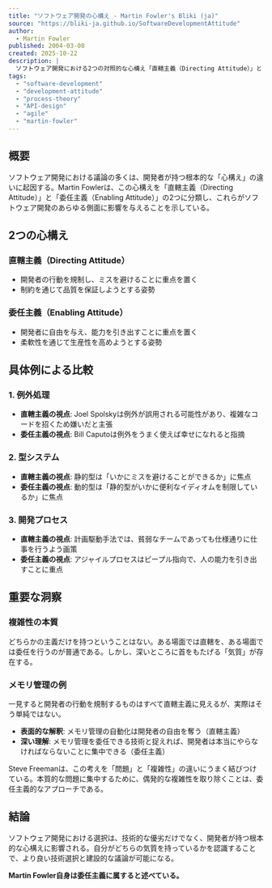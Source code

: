 ```yaml
---
title: "ソフトウェア開発の心構え - Martin Fowler's Bliki (ja)"
source: "https://bliki-ja.github.io/SoftwareDevelopmentAttitude"
author:
  - Martin Fowler
published: 2004-03-08
created: 2025-10-22
description: |
  ソフトウェア開発における2つの対照的な心構え「直轄主義（Directing Attitude）」と「委任主義（Enabling Attitude）」について解説。言語選択、設計判断、ツール選択、プロセス選択など、開発のあらゆる側面に影響を与える根本的な気質の違いを考察している。
tags:
  - "software-development"
  - "development-attitude"
  - "process-theory"
  - "API-design"
  - "agile"
  - "martin-fowler"
---
```


## 概要

ソフトウェア開発における議論の多くは、開発者が持つ根本的な「心構え」の違いに起因する。Martin Fowlerは、この心構えを「直轄主義（Directing Attitude）」と「委任主義（Enabling Attitude）」の2つに分類し、これらがソフトウェア開発のあらゆる側面に影響を与えることを示している。

## 2つの心構え

### 直轄主義（Directing Attitude）

- 開発者の行動を規制し、ミスを避けることに重点を置く
- 制約を通じて品質を保証しようとする姿勢

### 委任主義（Enabling Attitude）

- 開発者に自由を与え、能力を引き出すことに重点を置く
- 柔軟性を通じて生産性を高めようとする姿勢

## 具体例による比較

### 1. 例外処理

- **直轄主義の視点**: Joel Spolskyは例外が誤用される可能性があり、複雑なコードを招くため嫌いだと主張
- **委任主義の視点**: Bill Caputoは例外をうまく使えば幸せになれると指摘

### 2. 型システム

- **直轄主義の視点**: 静的型は「いかにミスを避けることができるか」に焦点
- **委任主義の視点**: 動的型は「静的型がいかに便利なイディオムを制限しているか」に焦点

### 3. 開発プロセス

- **直轄主義の視点**: 計画駆動手法では、貧弱なチームであっても仕様通りに仕事を行うよう画策
- **委任主義の視点**: アジャイルプロセスはピープル指向で、人の能力を引き出すことに重点

## 重要な洞察

### 複雑性の本質

どちらかの主義だけを持つということはない。ある場面では直轄を、ある場面では委任を行うのが普通である。しかし、深いところに首をもたげる「気質」が存在する。

### メモリ管理の例

一見すると開発者の行動を規制するものはすべて直轄主義に見えるが、実際はそう単純ではない。

- **表面的な解釈**: メモリ管理の自動化は開発者の自由を奪う（直轄主義）
- **深い理解**: メモリ管理を委任できる技術と捉えれば、開発者は本当にやらなければならないことに集中できる（委任主義）

Steve Freemanは、この考えを「問題」と「複雑性」の違いにうまく結びつけている。本質的な問題に集中するために、偶発的な複雑性を取り除くことは、委任主義的なアプローチである。

## 結論

ソフトウェア開発における選択は、技術的な優劣だけでなく、開発者が持つ根本的な心構えに影響される。自分がどちらの気質を持っているかを認識することで、より良い技術選択と建設的な議論が可能になる。

**Martin Fowler自身は委任主義に属すると述べている。**
